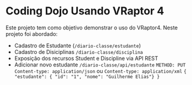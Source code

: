 # Coding Dojo Usando VRaptor 4

Este projeto tem como objetivo demonstrar o uso do VRaptor4. Neste projeto foi abordado:

* Cadastro de Estudante (`/diario-classe/estudante`)
* Cadastro de Disiciplinas `/diario-classe/disciplina`
* Exposição dos recursos Student e Discipline via API REST
 * Adicionar novo estudante `/diario-classe/api/estudante`
   `METHOD: PUT`
   `Content-type: application/json` ou `Content-type: application/xml`
   `{ "estudante": { "id": "1", "nome": "Guilherme Elias"} }` 
